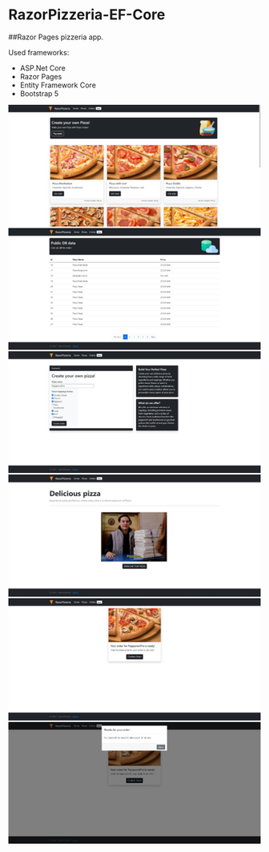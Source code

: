 # RazorPizzeria-EF-Core
##Razor Pages pizzeria app.

Used frameworks:
- ASP.Net Core
- Razor Pages
- Entity Framework Core
- Bootstrap 5

![alt text](https://github.com/EvheniiSarancha/RazorPizzeria-EF-Core/blob/master/wwwroot/repo-pics/pizzas.jpg)
![alt text](https://github.com/EvheniiSarancha/RazorPizzeria-EF-Core/blob/master/wwwroot/repo-pics/orders.jpg)
![alt text](https://github.com/EvheniiSarancha/RazorPizzeria-EF-Core/blob/master/wwwroot/repo-pics/custom.jpg)
![alt text](https://github.com/EvheniiSarancha/RazorPizzeria-EF-Core/blob/master/wwwroot/repo-pics/home.jpg)
![alt text](https://github.com/EvheniiSarancha/RazorPizzeria-EF-Core/blob/master/wwwroot/repo-pics/confirm.jpg)
![alt text](https://github.com/EvheniiSarancha/RazorPizzeria-EF-Core/blob/master/wwwroot/repo-pics/modal.jpg)
